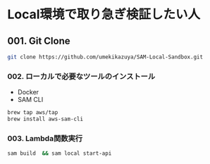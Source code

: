 # Local環境で取り急ぎ検証したい人

## 001. Git Clone
```bash
git clone https://github.com/umekikazuya/SAM-Local-Sandbox.git
```

### 002. ローカルで必要なツールのインストール
- Docker
- SAM CLI

```bash
brew tap aws/tap
brew install aws-sam-cli
```


### 003. Lambda関数実行
```bash
sam build  && sam local start-api
```
